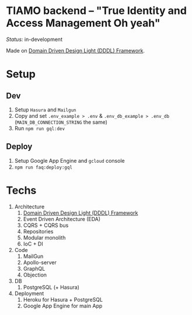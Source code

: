 # TIAMO backend – "True Identity and Access Management Oh yeah"

*Status:* in-development

Made on [Domain Driven Design Light (DDDL) Framework](https://github.com/Dionid/dddl).

# Setup

## Dev

1. Setup `Hasura` and `Mailgun`
1. Copy and set `.env_example > .env` & `.env_db_example > .env_db` (`MAIN_DB_CONNECTION_STRING` the same)
1. Run `npm run gql:dev`

## Deploy

1. Setup Google App Engine and `gcloud` console
1. `npm run faq:deploy:gql`

# Techs

1. Architecture
    1. [Domain Driven Design Light (DDDL) Framework](https://github.com/Dionid/dddl)
    1. Event Driven Architecture (EDA)
    1. CQRS + CQRS bus
    1. Repositories
    1. Modular monolith
    1. IoC + DI
1. Code
    1. MailGun
    1. Apollo-server
    1. GraphQL
    1. Objection
1. DB
    1. PostgreSQL (+ Hasura)
1. Deployment
    1. Heroku for Hasura + PostgreSQL
    1. Google App Engine for main App